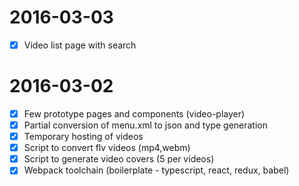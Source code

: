 

# 2016-03-03

- [x] Video list page with search

# 2016-03-02

- [x] Few prototype pages and components (video-player)
- [x] Partial conversion of menu.xml to json and type generation
- [x] Temporary hosting of videos
- [x] Script to convert flv videos (mp4,webm)
- [x] Script to generate video covers (5 per videos)
- [x] Webpack toolchain (boilerplate - typescript, react, redux, babel)